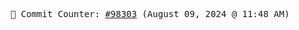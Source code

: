 <p align="center">
    <samp>
        📮 Commit Counter: <a href="https://github.com/Javascript-void0/Javascript-void0/commits/main">#98303</a> (August 09, 2024 @ 11:48 AM)
    </samp>
</p>